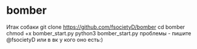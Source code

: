 # bomber
Итак собаки
git clone https://github.com/fsocietyD/bomber
cd bomber
chmod +x bomber_start.py
python3 bomber_start.py
проблемы - пишите @fsocietyD
или в вк у кого оно есть:)
